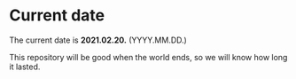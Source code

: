 # Current date

The current date is **2021.02.20.** (YYYY.MM.DD.)

This repository will be good when the world ends, so we will know how long it lasted.